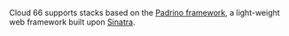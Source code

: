 <!-- usedin: [ _rails/deployment/padrino-stacks-v1.md] -->


Cloud 66 supports stacks based on the [Padrino framework](http://www.padrinorb.com/), a light-weight web framework built upon [Sinatra](/building-your-stack/sinatra-stacks).




